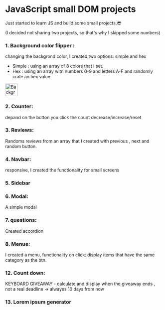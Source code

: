 # JavaScript small DOM projects

 Just started to learn JS and build some small projects.😎
 
(I decided not sharing two projects, so that's why I skipped some numbers)

### 1. Background color flipper :
changing the backgrond color, 
I created two options: simple and hex
- Simple : using an array of 8 colors that I set.
- Hex : using an array witn numbers 0-9 and letters A-F and randomly crate an hex value.



[<img src='https://ik.imagekit.io/mtbrfqmmh/ColorFlipper_m0NXpPyn3.gif?ik-sdk-version=javascript-1.4.3&updatedAt=1663102266481' alt='BackgroundColorFlipper-giff' height='40'>](https://github.com/shira1008)  

### 2. Counter: 
depand on the button you click the count decrease/increase/reset 

### 3. Reviews: 
Randoms reviews from an array that I created with previous , next and random button.

### 4. Navbar: 
responsive, I created the functionality for small screens

### 5. Sidebar

### 6. Modal: 
A simple modal

### 7. questions: 
Created accordion

### 8. Menue: 
I created a menu, functionality on click: display items that have the same category as the btn. 

### 12. Count down:
KEYBOARD GIVEAWAY -  calculate and display when the giveaway ends , not a real deadline -> alwayes 10 days from now

### 13. Lorem ipsum generator 

